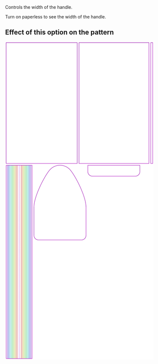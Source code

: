 Controls the width of the handle.

<Tip>

Turn on paperless to see the width of the handle.

</Tip>

## Effect of this option on the pattern

![This image shows the effect of this option by superimposing several variants that have a different value for this option](hortensia_handlewidth_sample.svg "Effect of this option on the pattern")

